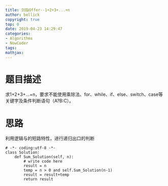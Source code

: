 ```yaml
---
title: 剑指Offer--1+2+3+...+n
author: bellick
copyright: true
top: 0
date: 2019-04-23 14:29:47
categories:
- Algorithms
- NowCoder
tags:
mathjax:
---
```

# 题目描述
求1+2+3+...+n，要求不能使用乘除法、for、while、if、else、switch、case等关键字及条件判断语句（A?B:C）。
# 思路
利用逻辑与的短路特性，进行递归出口的判断

```
# -*- coding:utf-8 -*-
class Solution:
    def Sum_Solution(self, n):
        # write code here
        result = n
        temp = n > 0 and self.Sum_Solution(n-1)
        result = result+temp
        return result

```